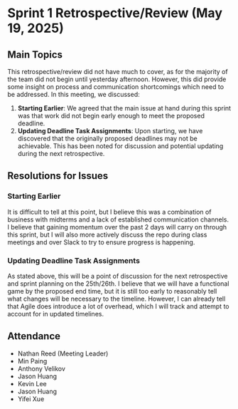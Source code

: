 # Sprint 1 Retrospective/Review (May 19, 2025)

## Main Topics
This retrospective/review did not have much to cover, as for the majority of the team did not begin until yesterday afternoon. However, this did provide some insight on process and communication shortcomings which need to be addressed. In this meeting, we discussed:
1. **Starting Earlier**: We agreed that the main issue at hand during this sprint was that work did not begin early enough to meet the proposed deadline.
2. **Updating Deadline Task Assignments**: Upon starting, we have discovered that the originally proposed deadlines may not be achievable. This has been noted for discussion and potential updating during the next retrospective.

## Resolutions for Issues
### Starting Earlier
It is difficult to tell at this point, but I believe this was a combination of business with midterms and a lack of established communication channels. I believe that gaining momentum over the past 2 days will carry on through this sprint, but I will also more actively discuss the repo during class meetings and over Slack to try to ensure progress is happening.

### Updating Deadline Task Assignments
As stated above, this will be a point of discussion for the next retrospective and sprint planning on the 25th/26th. I believe that we will have a functional game by the proposed end time, but it is still too early to reasonably tell what changes will be necessary to the timeline. However, I can already tell that Agile does introduce a lot of overhead, which I will track and attempt to account for in updated timelines.

## Attendance
- Nathan Reed (Meeting Leader)
- Min Paing
- Anthony Velikov
- Jason Huang
- Kevin Lee
- Jason Huang
- Yifei Xue